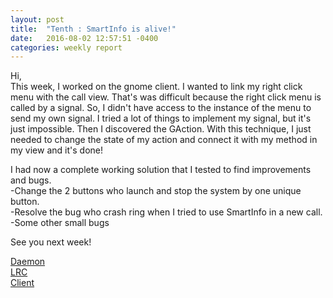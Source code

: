 ```yaml
---
layout: post
title:  "Tenth : SmartInfo is alive!"
date:   2016-08-02 12:57:51 -0400
categories: weekly report
---
```


Hi, <br>
This week, I worked on the gnome client. I wanted to link my right click menu with the call view. That's was difficult because the right click menu is called by a signal. So, I didn't have access to the instance of the menu to send my own signal. I tried a lot of things to implement my signal, but it's just impossible.
Then I discovered the GAction. With this technique, I just needed to change the state of my action and connect it with my method in my view and it's done!

I had now a complete working solution that I tested to find improvements and bugs.<br>
-Change the 2 buttons who launch and stop the system by one unique button.<br>
-Resolve the bug who crash ring when I tried to use SmartInfo in a new call.<br>
-Some other small bugs

See you next week!

<a href="https://gerrit-ring.savoirfairelinux.com/#/c/4315/"> Daemon </a><br>
<a href="https://gerrit-ring.savoirfairelinux.com/#/c/4388/"> LRC </a><br>
<a href="https://gerrit-ring.savoirfairelinux.com/#/c/4384/"> Client </a><br>
